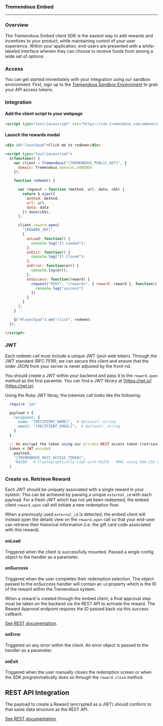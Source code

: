 ### Tremendous Embed
-----

### Overview

The Tremendous Embed client SDK is the easiest way to add rewards and incentives to your product, while maintaining control of your user experience. Within your application, end-users are presented with a white-labeled interface wherein they can choose to receive funds from among a wide set of options.

### Access

You can get started immediately with your integration using our sandbox environment. First, sign up to the [Tremendous Sandbox Environment](https://testflight.tremendous.com) to grab your API access tokens.


### Integration


#### Add the client script to your webpage

```html
<script type="text/javascript" src="https://cdn.tremendous.com/embed/v2.0.0/client.js" />
```

#### Launch the rewards modal

```html
<div id="launchpad">Click me to redeem</div>

<script type="text/javascript">
  $(function() {
    var client = Tremendous("[TREMENDOUS_PUBLIC_KEY]", {
      domain: Tremendous.domains.SANDBOX
    });

    function redeem() {

      var request = function (method, url, data, cbk) {
        return $.ajax({
          method: method,
          url: url,
          data: data
        }).done(cbk);
      };

      client.reward.open(
        "[REWARD_JWT]",
        {
          onLoad: function() {
            console.log("It Loaded");
          },
          onExit: function() {
            console.log("It Closed");
          },
          onError: function(err) {
            console.log(err);
          },
          onSuccess: function(reward) {
            request("POST", "/rewards", { reward: reward }, function() {
              console.log("success")
            })
          }
        }
      );
    }

    $("#launchpad").on("click", redeem);
  });

</script>
```

### JWT

Each redeem call must include a unique JWT (json web token).  Through the JWT standard (RFC 7519), we can secure this client and ensure that the order JSON from your server is never adjusted by the front-nd.

You should create a JWT within your backend and pass it to the `reward.open` method as the first paramter.  You can find a JWT library at [https://jwt.io](https://jwt.io).

Using the Ruby JWT libray, the tokenize call looks like the following:

```ruby
  require 'jwt'

  payload = {
    recipient: {
      name: "[RECIPIENT_NAME]",  # Optional: string
      email: "[RECIPIENT_EMAIL]",  # Optional: string
    }
  }

  // We encrypt the token using our private REST access token (retrievable in the dashboard)
  token = JWT.encode(
    payload,
    "[TREMENDOUS_REST_ACCESS_TOKEN]",
    'HS256'  # Cryptographically sign with HS256 - HMAC using SHA-256 hash algorithm
  )
```

### Create vs. Retrieve Reward

Each JWT should be uniquely associated with a single reward in your system. This can be achieved by passing a unique `external_id` with each payload. For a fresh JWT which has not yet been redeemed, the embed client `reward.open` call will initiate a new redemption flow.

When a previously used `external_id` is detected, the embed client will instead open the details view on the `reward.open` call so that your end-user can retrieve their historical information (i.e. the gift card code associated with this reward).


#### onLoad

Triggered when the client is successfully mounted.  Passed a single config object to the handler as a parameter.

#### onSuccess

Triggered when the user completes their redemption selection. The object passed to the onSuccess handler will contain an `id` property which is the ID of the reward within the Tremendous system.

When a reward is created through the embed client, a final approval step must be taken on the backend via the REST API to activate the reward. The Reward Approval endpoint requires the ID passed back via this success callback.

[See REST documentation](https://www.tremendous.com/docs).

#### onError

Triggered on any error within the client.  An error object is passed to the handler as a parameter.

#### onExit

Triggered when the user manually closes the redemption screen or when the SDK programmatically does so through the `reward.close` method.


## REST API Integration

The payload to create a Reward (encrypted as a JWT) should conform to that same data structure as the REST API.

[See REST documentation](https://www.tremendous.com/docs).
